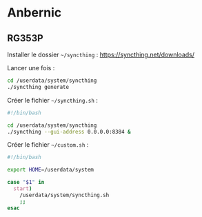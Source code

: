# Anbernic

## RG353P

Installer le dossier `~/syncthing` : https://syncthing.net/downloads/

Lancer une fois :
```bash
cd /userdata/system/syncthing
./syncthing generate
```

Créer le fichier `~/syncthing.sh` :

```bash
#!/bin/bash

cd /userdata/system/syncthing
./syncthing --gui-address 0.0.0.0:8384 &
```

Créer le fichier `~/custom.sh` :

```bash
#!/bin/bash

export HOME=/userdata/system

case "$1" in
  start)
    /userdata/system/syncthing.sh
    ;;
esac
```
